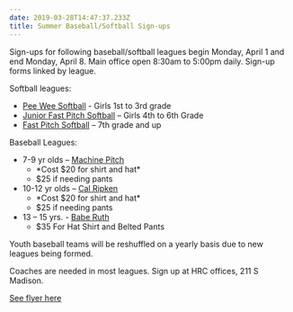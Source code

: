 ```yaml
---
date: 2019-03-28T14:47:37.233Z
title: Summer Baseball/Softball Sign-ups
---
```

Sign-ups for following baseball/softball leagues begin Monday, April 1 and end Monday, April 8. Main office open 8:30am to 5:00pm daily. Sign-up forms linked by league.

Softball leagues:

* [Pee Wee Softball](https://s3.amazonaws.com/hrc-signups/Pee+Wee+Junior+Softball.pdf) - Girls 1st to 3rd grade
* [Junior Fast Pitch Softball](https://s3.amazonaws.com/hrc-signups/Pee+Wee+Junior+Softball.pdf) – Girls 4th to 6th Grade
* [Fast Pitch Softball](https://s3.amazonaws.com/hrc-signups/Senior+Babe+Ruth.pdf) – 7th grade and up

Baseball Leagues:

* 7-9 yr olds – [Machine Pitch](https://s3.amazonaws.com/hrc-signups/Cal+Ripken+Major+and+Minor.pdf)
  * \*Cost $20 for shirt and hat\*
  * $25 if needing pants
* 10-12 yr olds – [Cal Ripken](https://s3.amazonaws.com/hrc-signups/Cal+Ripken+Major+and+Minor.pdf)
  * \*Cost $20 for shirt and hat\*
  * $25 if needing pants
* 13 – 15 yrs. - [Babe Ruth](https://s3.amazonaws.com/hrc-signups/Senior+Babe+Ruth.pdf)
  * $35 For Hat Shirt and Belted Pants

Youth baseball teams will be reshuffled on a yearly basis due to new leagues being formed.

Coaches are needed in most leagues. Sign up at HRC offices, 211 S Madison.

[See flyer here](https://s3.amazonaws.com/hrc-signups/Baseball+and+Softball+Sign+up+Advertisement.pdf)
